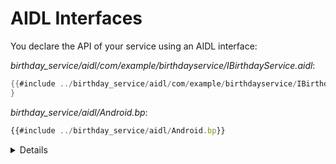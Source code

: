 # AIDL Interfaces

You declare the API of your service using an AIDL interface:

_birthday_service/aidl/com/example/birthdayservice/IBirthdayService.aidl_:

```java
{{#include ../birthday_service/aidl/com/example/birthdayservice/IBirthdayService.aidl:IBirthdayService}}
}
```

_birthday_service/aidl/Android.bp_:

```javascript
{{#include ../birthday_service/aidl/Android.bp}}
```

<details>

- Note that the directory structure under the `aidl/` directory needs to match
  the package name used in the AIDL file, i.e. the package is
  `com.example.birthdayservice` and the file is at
  `aidl/com/example/IBirthdayService.aidl`.

</details>
